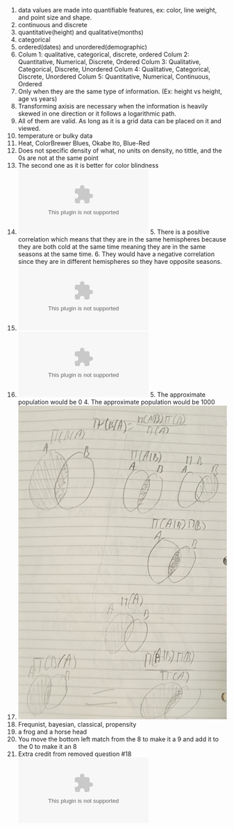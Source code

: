 1. data values are made into quantifiable features, ex: color, line weight, and point size and shape.
2. continuous and discrete
3. quantitative(height) and qualitative(months)
4. categorical
5. ordered(dates) and unordered(demographic)
6. Colum 1: qualitative, categorical, discrete, ordered  Colum 2: Quantitative, Numerical, Discrete, Ordered   Colum 3: Qualitative, Categorical, Discrete, Unordered   Colum 4: Qualitative, Categorical, Discrete, Unordered  Colum 5: Quantitative, Numerical, Continuous, Ordered
7. Only when they are the same type of information. (Ex: height vs height, age vs years)  
8. Transforming axisis are necessary when the information is heavily skewed in one direction or it follows a logarithmic path.    
9. All of them are valid. As long as it is a grid data can be placed on it and viewed. 
10. temperature or bulky data
11. Heat, ColorBrewer Blues, Okabe Ito, Blue-Red
12. Does not specific density of what, no units on density, no tittle, and the 0s are not at the same point
13. The second one as it is better for color blindness
14. ![Excel file](HW5-Q14.xlsx)  5. There is a positive correlation which means that they are in the same hemispheres because they are both cold at the same time meaning they are in the same seasons at the same time.  6. They would have a negative correlation since they are in different hemispheres so they have opposite seasons.
15. ![Excel file](HW5-Q15.xlsx)
16. ![Excel file](HW5-Q16.xlsx)  5. The approximate population would be 0   4. The approximate population would be 1000
17. ![picture](HW5-Q17.jpg)
18. Frequnist, bayesian, classical, propensity
19. a frog and a horse head
20. You move the bottom left match from the 8 to make it a 9 and add it to the 0 to make it an 8
21. Extra credit from removed question #18 ![Excel file](HW5-Q18.xlsx) 
